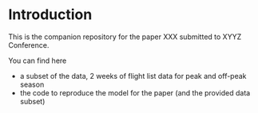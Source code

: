 # Introduction

This is the companion repository for the paper XXX submitted to XYYZ Conference.

You can find here

* a subset of the data, 2 weeks of flight list data for peak and off-peak season
* the code to reproduce the model for the paper (and the provided data subset)